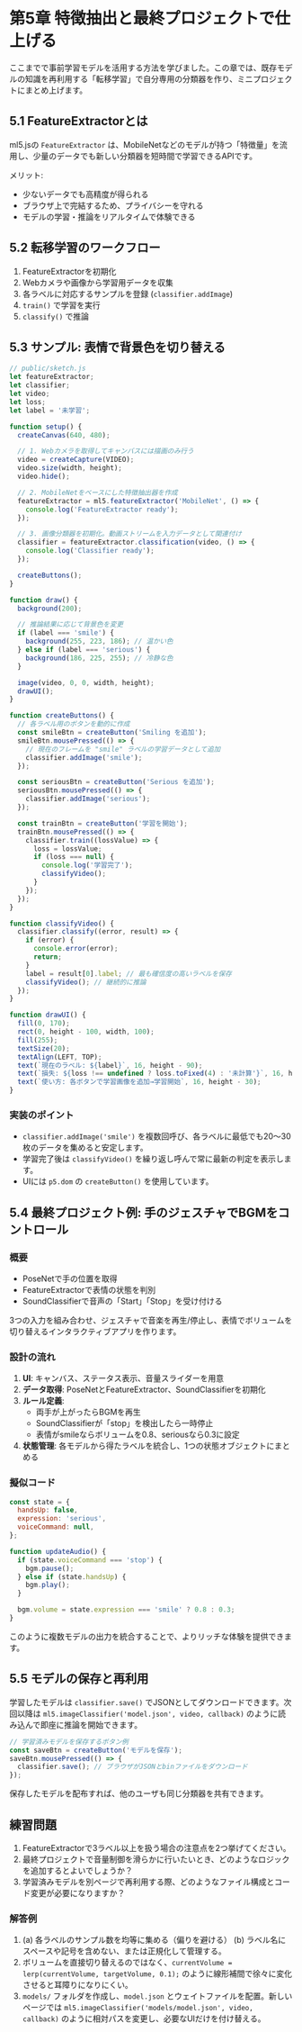 # 第5章 特徴抽出と最終プロジェクトで仕上げる

ここまでで事前学習モデルを活用する方法を学びました。この章では、既存モデルの知識を再利用する「転移学習」で自分専用の分類器を作り、ミニプロジェクトにまとめ上げます。

## 5.1 FeatureExtractorとは
ml5.jsの `FeatureExtractor` は、MobileNetなどのモデルが持つ「特徴量」を流用し、少量のデータでも新しい分類器を短時間で学習できるAPIです。

メリット:
- 少ないデータでも高精度が得られる
- ブラウザ上で完結するため、プライバシーを守れる
- モデルの学習・推論をリアルタイムで体験できる

## 5.2 転移学習のワークフロー
1. FeatureExtractorを初期化
2. Webカメラや画像から学習用データを収集
3. 各ラベルに対応するサンプルを登録 (`classifier.addImage`)
4. `train()` で学習を実行
5. `classify()` で推論

## 5.3 サンプル: 表情で背景色を切り替える

```javascript
// public/sketch.js
let featureExtractor;
let classifier;
let video;
let loss;
let label = '未学習';

function setup() {
  createCanvas(640, 480);

  // 1. Webカメラを取得してキャンバスには描画のみ行う
  video = createCapture(VIDEO);
  video.size(width, height);
  video.hide();

  // 2. MobileNetをベースにした特徴抽出器を作成
  featureExtractor = ml5.featureExtractor('MobileNet', () => {
    console.log('FeatureExtractor ready');
  });

  // 3. 画像分類器を初期化。動画ストリームを入力データとして関連付け
  classifier = featureExtractor.classification(video, () => {
    console.log('Classifier ready');
  });

  createButtons();
}

function draw() {
  background(200);

  // 推論結果に応じて背景色を変更
  if (label === 'smile') {
    background(255, 223, 186); // 温かい色
  } else if (label === 'serious') {
    background(186, 225, 255); // 冷静な色
  }

  image(video, 0, 0, width, height);
  drawUI();
}

function createButtons() {
  // 各ラベル用のボタンを動的に作成
  const smileBtn = createButton('Smiling を追加');
  smileBtn.mousePressed(() => {
    // 現在のフレームを "smile" ラベルの学習データとして追加
    classifier.addImage('smile');
  });

  const seriousBtn = createButton('Serious を追加');
  seriousBtn.mousePressed(() => {
    classifier.addImage('serious');
  });

  const trainBtn = createButton('学習を開始');
  trainBtn.mousePressed(() => {
    classifier.train((lossValue) => {
      loss = lossValue;
      if (loss === null) {
        console.log('学習完了');
        classifyVideo();
      }
    });
  });
}

function classifyVideo() {
  classifier.classify((error, result) => {
    if (error) {
      console.error(error);
      return;
    }
    label = result[0].label; // 最も確信度の高いラベルを保存
    classifyVideo(); // 継続的に推論
  });
}

function drawUI() {
  fill(0, 170);
  rect(0, height - 100, width, 100);
  fill(255);
  textSize(20);
  textAlign(LEFT, TOP);
  text(`現在のラベル: ${label}`, 16, height - 90);
  text(`損失: ${loss !== undefined ? loss.toFixed(4) : '未計算'}`, 16, height - 60);
  text(`使い方: 各ボタンで学習画像を追加→学習開始`, 16, height - 30);
}
```

### 実装のポイント
- `classifier.addImage('smile')` を複数回呼び、各ラベルに最低でも20〜30枚のデータを集めると安定します。
- 学習完了後は `classifyVideo()` を繰り返し呼んで常に最新の判定を表示します。
- UIには `p5.dom` の `createButton()` を使用しています。

## 5.4 最終プロジェクト例: 手のジェスチャでBGMをコントロール
### 概要
- PoseNetで手の位置を取得
- FeatureExtractorで表情の状態を判別
- SoundClassifierで音声の「Start」「Stop」を受け付ける

3つの入力を組み合わせ、ジェスチャで音楽を再生/停止し、表情でボリュームを切り替えるインタラクティブアプリを作ります。

### 設計の流れ
1. **UI**: キャンバス、ステータス表示、音量スライダーを用意
2. **データ取得**: PoseNetとFeatureExtractor、SoundClassifierを初期化
3. **ルール定義**:
   - 両手が上がったらBGMを再生
   - SoundClassifierが「stop」を検出したら一時停止
   - 表情がsmileならボリュームを0.8、seriousなら0.3に設定
4. **状態管理**: 各モデルから得たラベルを統合し、1つの状態オブジェクトにまとめる

### 擬似コード
```javascript
const state = {
  handsUp: false,
  expression: 'serious',
  voiceCommand: null,
};

function updateAudio() {
  if (state.voiceCommand === 'stop') {
    bgm.pause();
  } else if (state.handsUp) {
    bgm.play();
  }

  bgm.volume = state.expression === 'smile' ? 0.8 : 0.3;
}
```

このように複数モデルの出力を統合することで、よりリッチな体験を提供できます。

## 5.5 モデルの保存と再利用
学習したモデルは `classifier.save()` でJSONとしてダウンロードできます。次回以降は `ml5.imageClassifier('model.json', video, callback)` のように読み込んで即座に推論を開始できます。

```javascript
// 学習済みモデルを保存するボタン例
const saveBtn = createButton('モデルを保存');
saveBtn.mousePressed(() => {
  classifier.save(); // ブラウザがJSONとbinファイルをダウンロード
});
```

保存したモデルを配布すれば、他のユーザも同じ分類器を共有できます。

## 練習問題
1. FeatureExtractorで3ラベル以上を扱う場合の注意点を2つ挙げてください。
2. 最終プロジェクトで音量制御を滑らかに行いたいとき、どのようなロジックを追加するとよいでしょうか？
3. 学習済みモデルを別ページで再利用する際、どのようなファイル構成とコード変更が必要になりますか？

### 解答例
1. (a) 各ラベルのサンプル数を均等に集める（偏りを避ける） (b) ラベル名にスペースや記号を含めない、または正規化して管理する。
2. ボリュームを直接切り替えるのではなく、`currentVolume = lerp(currentVolume, targetVolume, 0.1);` のように線形補間で徐々に変化させると耳障りになりにくい。
3. `models/` フォルダを作成し、`model.json` とウェイトファイルを配置。新しいページでは `ml5.imageClassifier('models/model.json', video, callback)` のように相対パスを変更し、必要なUIだけを付け替える。
